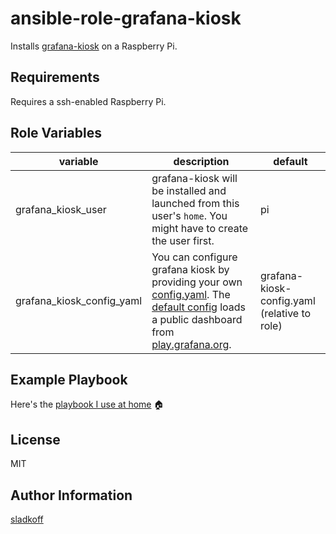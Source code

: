 ansible-role-grafana-kiosk
=========

Installs [grafana-kiosk](https://github.com/grafana/grafana-kiosk) on a Raspberry Pi.

Requirements
------------

Requires a ssh-enabled Raspberry Pi.

Role Variables
--------------

| variable | description | default | 
| --- | --- | --- |
| grafana_kiosk_user| grafana-kiosk will be installed and launched from this user's `home`. You might have to create the user first. | pi |
| grafana_kiosk_config_yaml| You can configure grafana kiosk by providing your own [config.yaml](https://github.com/grafana/grafana-kiosk#using-a-configuration-file). The [default config](files/grafana-kiosk-config.yaml) loads a public dashboard from [play.grafana.org](https://play.grafana.org). | grafana-kiosk-config.yaml (relative to role) |

Example Playbook
----------------

Here's the [playbook I use at home](https://github.com/sladkoff/ansible-playbook-grafana-kiosk) :house:

License
-------

MIT

Author Information
------------------

[sladkoff](https://github.com/sladkoff)
